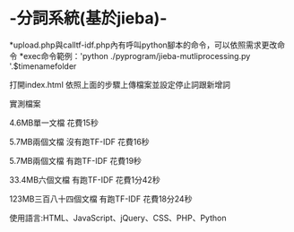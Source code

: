 # -分詞系統(基於jieba)-
*upload.php與calltf-idf.php內有呼叫python腳本的命令，可以依照需求更改命令
*exec命令範例：'python ./pyprogram/jieba-mutliprocessing.py '.$timenamefolder

打開index.html
依照上面的步驟上傳檔案並設定停止詞跟新增詞


實測檔案

4.6MB單一文檔                花費15秒

5.7MB兩個文檔  沒有跑TF-IDF   花費16秒

5.7MB兩個文檔  有跑TF-IDF     花費19秒

33.4MB六個文檔 有跑TF-IDF     花費1分42秒

123MB三百八十四個文檔  有跑TF-IDF     花費18分24秒

使用語言:HTML、JavaScript、jQuery、CSS、PHP、Python
